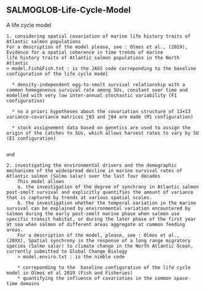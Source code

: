 ## SALMOGLOB-Life-Cycle-Model

A life cycle model 

	1. considering spatial covariation of marine life history traits of Atlantic salmon populations 
	For a description of the model please, see : Olmos et al., (2019), Evidence for a spatial coherence in time trends of marine
	life history traits of Atlantic salmon populations in the North Atlantic
	> model.Fish&Fish.txt : is the JAGS code correponding to the baseline configuration of the life cycle model
 
      * density-independent egg-to-smolt survival relationship with a common homogeneous survival rate among SUs, constant over time and modelled with very low inter-annual stochastic variability (F1 configuration)
      
      * no a priori hypotheses about the covariation structure of 13×13 variance-covariance matrices ∑θ3 and ∑θ4 are made (M1 configuration)
      
      * stock assignement data based on genetics are used to assign the origin of the catches to SUs, which allows harvest rates to vary by SU (E1 configuration)

	
	and 
	
	2. investigating the environmental drivers and the demographic mechanisms of the widespread decline in marine survival rates of Atlantic salmon (Salmo salar) over the last four decades
		This model allows 
		a. the investigation of the degree of synchrony in Atlantic salmon post-smolt survival and explicitly quantifies the amount of variance that is captured by trends at various spatial scales. 
		b. the investigation whether the temporal variation in the marine survival can be explained by environmental variation encountered by salmon during the early post-smolt marine phase when salmon use specific transit habitat, or during the later phase of the first year at sea when salmon of different areas aggregate at common feeding areas.
		For a description of the model, please, see : Olmos et al., (20XX), Spatial synchrony in the response of a long range migratory species (Salmo salar) to climate change in the North Atlantic Ocean, currently submitted to Global Change Biology
		> model.enviro.txt : is the nimble code 
 
		* correponding to the  baseline configuration of the life cycle model in Olmos et al 2019 (Fish and Fisheries)
		* quantifying the influence of covariaties in the common space-time domains
